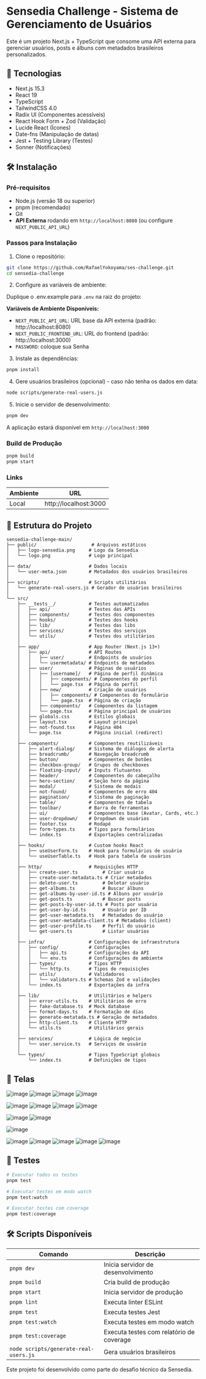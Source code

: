 # Sensedia Challenge - Sistema de Gerenciamento de Usuários

Este é um projeto Next.js + TypeScript que consome uma API externa para gerenciar usuários, posts e álbuns com metadados brasileiros personalizados.

## 🚀 Tecnologias

- Next.js 15.3
- React 19
- TypeScript
- TailwindCSS 4.0
- Radix UI (Componentes acessíveis)
- React Hook Form + Zod (Validação)
- Lucide React (Ícones)
- Date-fns (Manipulação de datas)
- Jest + Testing Library (Testes)
- Sonner (Notificações)

## 🛠️ Instalação

### Pré-requisitos

- Node.js (versão 18 ou superior)
- pnpm (recomendado)
- Git
- **API Externa** rodando em `http://localhost:8080` (ou configure `NEXT_PUBLIC_API_URL`)

### Passos para Instalação

1. Clone o repositório:

```bash
git clone https://github.com/RafaelYokoyama/ses-challenge.git
cd sensedia-challenge
```

2. Configure as variáveis de ambiente:

Duplique o .env.example para `.env` na raiz do projeto:

**Variáveis de Ambiente Disponíveis:**

- `NEXT_PUBLIC_API_URL`: URL base da API externa (padrão: http://localhost:8080)
- `NEXT_PUBLIC_FRONTEND_URL`: URL do frontend (padrão: http://localhost:3000)
- `PASSWORD`: coloque sua Senha

3. Instale as dependências:

```bash
pnpm install
```

4. Gere usuários brasileiros (opcional) - caso não tenha os dados em data:

```bash
node scripts/generate-real-users.js
```

5. Inicie o servidor de desenvolvimento:

```bash
pnpm dev
```

A aplicação estará disponível em `http://localhost:3000`

### Build de Produção

```bash
pnpm build
pnpm start
```

### Links

| Ambiente | URL                   |
| -------- | --------------------- |
| Local    | http://localhost:3000 |

## 📁 Estrutura do Projeto

```
sensedia-challenge-main/
├── public/                    # Arquivos estáticos
│   ├── logo-sensedia.png     # Logo da Sensedia
│   └── logo.png              # Logo principal
│
├── data/                     # Dados locais
│   └── user-meta.json        # Metadados dos usuários brasileiros
│
├── scripts/                  # Scripts utilitários
│   └── generate-real-users.js # Gerador de usuários brasileiros
│
└── src/
    ├── __tests__/            # Testes automatizados
    │   ├── api/              # Testes das APIs
    │   ├── components/       # Testes dos componentes
    │   ├── hooks/            # Testes dos hooks
    │   ├── lib/              # Testes das libs
    │   ├── services/         # Testes dos serviços
    │   └── utils/            # Testes dos utilitários
    │
    ├── app/                  # App Router (Next.js 13+)
    │   ├── api/              # API Routes
    │   │   ├── user/         # Endpoints de usuários
    │   │   └── usermetadata/ # Endpoints de metadados
    │   ├── user/             # Páginas de usuários
    │   │   ├── [username]/   # Página de perfil dinâmica
    │   │   │   ├── components/ # Componentes do perfil
    │   │   │   └── page.tsx  # Página do perfil
    │   │   ├── new/          # Criação de usuários
    │   │   │   ├── components/ # Componentes do formulário
    │   │   │   └── page.tsx  # Página de criação
    │   │   ├── components/   # Componentes da listagem
    │   │   └── page.tsx      # Página principal de usuários
    │   ├── globals.css       # Estilos globais
    │   ├── layout.tsx        # Layout principal
    │   ├── not-found.tsx     # Página 404
    │   └── page.tsx          # Página inicial (redirect)
    │
    ├── components/           # Componentes reutilizáveis
    │   ├── alert-dialog/     # Sistema de diálogos de alerta
    │   ├── breadcrumb/       # Navegação breadcrumb
    │   ├── button/           # Componentes de botões
    │   ├── checkbox-group/   # Grupos de checkboxes
    │   ├── floating-input/   # Inputs flutuantes
    │   ├── header/           # Componentes do cabeçalho
    │   ├── hero-section/     # Seção hero da página
    │   ├── modal/            # Sistema de modais
    │   ├── not-found/        # Componentes de erro 404
    │   ├── pagination/       # Sistema de paginação
    │   ├── table/            # Componentes de tabela
    │   ├── toolbar/          # Barra de ferramentas
    │   ├── ui/               # Componentes base (Avatar, Cards, etc.)
    │   ├── user-dropdown/    # Dropdown de usuários
    │   ├── footer.tsx        # Rodapé
    │   ├── form-types.ts     # Tipos para formulários
    │   └── index.ts          # Exportações centralizadas
    │
    ├── hooks/                # Custom hooks React
    │   ├── useUserForm.ts    # Hook para formulários de usuário
    │   └── useUserTable.ts   # Hook para tabela de usuários
    │
    ├── http/                 # Requisições HTTP
    │   ├── create-user.ts         # Criar usuário
    │   ├── create-user-metadata.ts # Criar metadados
    │   ├── delete-user.ts         # Deletar usuário
    │   ├── get-albums.ts          # Buscar álbuns
    │   ├── get-albums-by-user-id.ts # Álbuns por usuário
    │   ├── get-posts.ts           # Buscar posts
    │   ├── get-posts-by-user-id.ts # Posts por usuário
    │   ├── get-user-by-id.ts      # Usuário por ID
    │   ├── get-user-metadata.ts   # Metadados do usuário
    │   ├── get-user-metadata-client.ts # Metadados (client)
    │   ├── get-user-profile.ts    # Perfil do usuário
    │   └── get-users.ts           # Listar usuários
    │
    ├── infra/                # Configurações de infraestrutura
    │   ├── config/           # Configurações
    │   │   ├── api.ts        # Configurações da API
    │   │   └── env.ts        # Configurações de ambiente
    │   ├── types/            # Tipos HTTP
    │   │   └── http.ts       # Tipos de requisições
    │   ├── utils/            # Validadores
    │   │   └── validators.ts # Schemas Zod e validações
    │   └── index.ts          # Exportações da infra
    │
    ├── lib/                  # Utilitários e helpers
    │   ├── error-utils.ts    # Utilitários de erro
    │   ├── fake-database.ts  # Mock database
    │   ├── format-days.ts    # Formatação de dias
    │   ├── generate-metatada.ts # Geração de metadados
    │   ├── http-client.ts    # Cliente HTTP
    │   └── utils.ts          # Utilitários gerais
    │
    ├── services/             # Lógica de negócio
    │   └── user.service.ts   # Serviços de usuário
    │
    └── types/                # Tipos TypeScript globais
        └── index.ts          # Definições de tipos
```

## 🧪 Telas
![image](https://github.com/user-attachments/assets/532d5813-1117-4986-81ed-da9eb2e27f96)
![image](https://github.com/user-attachments/assets/42336589-35fc-46d1-b12a-cfa190ac385f)
![image](https://github.com/user-attachments/assets/a85820ca-f160-4f2b-a517-00ce8d7c9eeb)
![image](https://github.com/user-attachments/assets/aacd656f-bda1-41d0-95cc-7004daeb8d3c)

![image](https://github.com/user-attachments/assets/e8bab01c-1266-4112-9452-527ef99ce37e)
![image](https://github.com/user-attachments/assets/ac740bf2-f340-4b74-a74a-64814df236bf)
![image](https://github.com/user-attachments/assets/1aefa666-fec8-4638-95ee-9b56b4b3d497)
![image](https://github.com/user-attachments/assets/1a99c018-e3b8-419d-9b2c-fdb08b975982)

![image](https://github.com/user-attachments/assets/b1bd102d-bb92-4110-9ab4-57439a5c81ce)
![image](https://github.com/user-attachments/assets/846c83a4-a44c-406d-b7c9-92381fa35ddb)

![image](https://github.com/user-attachments/assets/658cbc4b-7502-4337-8455-a9085be8e75b)

![image](https://github.com/user-attachments/assets/70406c9d-211c-4531-9b56-3a532643cd1c)
![image](https://github.com/user-attachments/assets/cb1cc560-6d96-499b-a7ce-c16afb02027b)
![image](https://github.com/user-attachments/assets/680f2e8e-1d58-4120-a8db-51a62978f55e)
![image](https://github.com/user-attachments/assets/df9ff033-20b7-4a88-9f37-40dfc33b11b1)
![image](https://github.com/user-attachments/assets/dcb5e2a4-dfaa-4455-b01f-e6760c76ddd9)


## 🧪 Testes

```bash
# Executar todos os testes
pnpm test

# Executar testes em modo watch
pnpm test:watch

# Executar testes com coverage
pnpm test:coverage
```

## 🛠️ Scripts Disponíveis

| Comando                               | Descrição                                |
| ------------------------------------- | ---------------------------------------- |
| `pnpm dev`                            | Inicia servidor de desenvolvimento       |
| `pnpm build`                          | Cria build de produção                   |
| `pnpm start`                          | Inicia servidor de produção              |
| `pnpm lint`                           | Executa linter ESLint                    |
| `pnpm test`                           | Executa testes Jest                      |
| `pnpm test:watch`                     | Executa testes em modo watch             |
| `pnpm test:coverage`                  | Executa testes com relatório de coverage |
| `node scripts/generate-real-users.js` | Gera usuários brasileiros                |

Este projeto foi desenvolvido como parte do desafio técnico da Sensedia.
